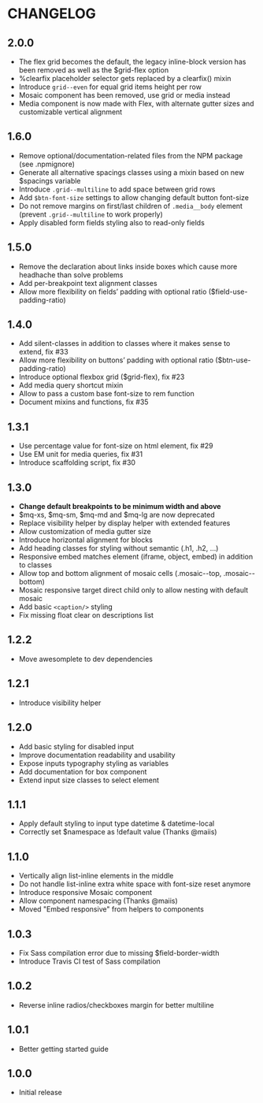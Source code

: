 # CHANGELOG

## 2.0.0

* The flex grid becomes the default, the legacy inline-block version has been removed as well as the $grid-flex option
* %clearfix placeholder selector gets replaced by a clearfix() mixin
* Introduce `grid--even` for equal grid items height per row
* Mosaic component has been removed, use grid or media instead
* Media component is now made with Flex, with alternate gutter sizes and customizable vertical alignment

## 1.6.0

* Remove optional/documentation-related files from the NPM package (see .npmignore)
* Generate all alternative spacings classes using a mixin based on new $spacings variable
* Introduce `.grid--multiline` to add space between grid rows
* Add `$btn-font-size` settings to allow changing default button font-size
* Do not remove margins on first/last children of `.media__body` element (prevent `.grid--multiline` to work properly)
* Apply disabled form fields styling also to read-only fields

## 1.5.0

* Remove the declaration about links inside boxes which cause more headhache than solve problems
* Add per-breakpoint text alignment classes
* Allow more flexibility on fields’ padding with optional ratio ($field-use-padding-ratio)

## 1.4.0

* Add silent-classes in addition to classes where it makes sense to extend, fix #33
* Allow more flexibility on buttons’ padding with optional ratio ($btn-use-padding-ratio)
* Introduce optional flexbox grid ($grid-flex), fix #23
* Add media query shortcut mixin
* Allow to pass a custom base font-size to rem function
* Document mixins and functions, fix #35

## 1.3.1

* Use percentage value for font-size on html element, fix #29
* Use EM unit for media queries, fix #31
* Introduce scaffolding script, fix #30

## 1.3.0

* **Change default breakpoints to be minimum width and above**
* $mq-xs, $mq-sm, $mq-md and $mq-lg are now deprecated
* Replace visibility helper by display helper with extended features
* Allow customization of media gutter size
* Introduce horizontal alignment for blocks
* Add heading classes for styling without semantic (.h1, .h2, …)
* Responsive embed matches element (iframe, object, embed) in addition to classes
* Allow top and bottom alignment of mosaic cells (.mosaic--top, .mosaic--bottom)
* Mosaic responsive target direct child only to allow nesting with default mosaic
* Add basic `<caption/>` styling
* Fix missing float clear on descriptions list

## 1.2.2

* Move awesomplete to dev dependencies

## 1.2.1

* Introduce visibility helper

## 1.2.0

* Add basic styling for disabled input
* Improve documentation readability and usability
* Expose inputs typography styling as variables
* Add documentation for box component
* Extend input size classes to select element

## 1.1.1

* Apply default styling to input type datetime & datetime-local
* Correctly set $namespace as !default value (Thanks @maiis)

## 1.1.0

* Vertically align list-inline elements in the middle
* Do not handle list-inline extra white space with font-size reset anymore
* Introduce responsive Mosaic component
* Allow component namespacing (Thanks @maiis)
* Moved "Embed responsive" from helpers to components

## 1.0.3

* Fix Sass compilation error due to missing $field-border-width
* Introduce Travis CI test of Sass compilation

## 1.0.2

* Reverse inline radios/checkboxes margin for better multiline

## 1.0.1

* Better getting started guide

## 1.0.0

* Initial release
